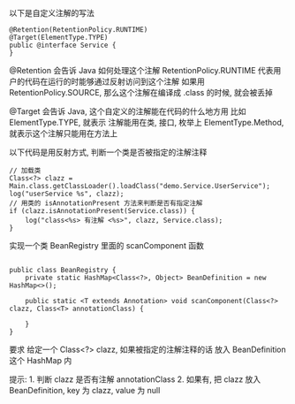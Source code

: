 以下是自定义注解的写法

```
@Retention(RetentionPolicy.RUNTIME)
@Target(ElementType.TYPE)
public @interface Service {
}
```

@Retention 会告诉 Java 如何处理这个注解
RetentionPolicy.RUNTIME 代表用户的代码在运行的时能够通过反射访问到这个注解
如果用 RetentionPolicy.SOURCE, 那么这个注解在编译成 .class 的时候, 就会被丢掉


@Target 会告诉 Java, 这个自定义的注解能在代码的什么地方用
比如 ElementType.TYPE, 就表示 注解能用在类, 接口, 枚举上
ElementType.Method, 就表示这个注解只能用在方法上


以下代码是用反射方式, 判断一个类是否被指定的注解注释

```
// 加载类
Class<?> clazz = Main.class.getClassLoader().loadClass("demo.Service.UserService");
log("userService %s", clazz);
// 用类的 isAnnotationPresent 方法来判断是否有指定注解
if (clazz.isAnnotationPresent(Service.class)) {
    log("class<%s> 有注解 <%s>", clazz, Service.class);
}
```

实现一个类 BeanRegistry 里面的 scanComponent 函数

```

public class BeanRegistry {
    private static HashMap<Class<?>, Object> BeanDefinition = new HashMap<>();

    public static <T extends Annotation> void scanComponent(Class<?> clazz, Class<T> annotationClass) {
    
    }
}

```

要求
给定一个 Class<?> clazz, 如果被指定的注解注释的话
放入 BeanDefinition 这个 HashMap 内

提示:
    1. 判断 clazz 是否有注解 annotationClass
    2. 如果有, 把 clazz 放入 BeanDefinition, key 为 clazz, value 为 null
    
  